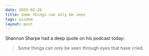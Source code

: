 ```yaml
---
date: 2025-02-26 
title: Some things can only be seen
tags: wisdom
layout: post
---
```


Shannon Sharpe had a deep quote on his podcast today:

> Some things can only be seen through eyes that have cried. 